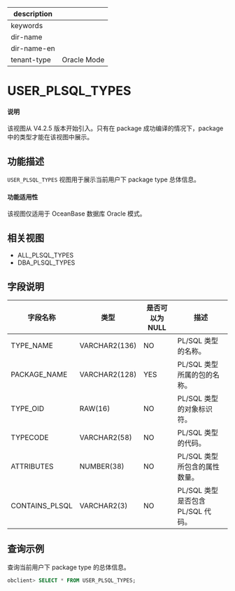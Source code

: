|description||
|---|---|
|keywords||
|dir-name||
|dir-name-en||
|tenant-type|Oracle Mode|

# USER_PLSQL_TYPES

<main id="notice" >
    <h4>说明</h4>
    <p>该视图从 V4.2.5 版本开始引入。只有在 package 成功编译的情况下，package 中的类型才能在该视图中展示。</p>
  </main>

## 功能描述

`USER_PLSQL_TYPES` 视图用于展示当前用户下 package type 总体信息。

<main id="notice" >
    <h4>功能适用性</h4>
    <p>该视图仅适用于 OceanBase 数据库 Oracle 模式。</p>
  </main>

## 相关视图

* ALL_PLSQL_TYPES
* DBA_PLSQL_TYPES

## 字段说明

|         **字段名称**          |     **类型**     | **是否可以为 NULL** |**描述**|
|---------------------------|---|---|--------------------------------------------|
| TYPE_NAME      | VARCHAR2(136) | NO   | PL/SQL 类型的名称。 |
| PACKAGE_NAME   | VARCHAR2(128) | YES  | PL/SQL 类型所属的包的名称。 |
| TYPE_OID       | RAW(16)       | NO   | PL/SQL 类型的对象标识符。 |
| TYPECODE       | VARCHAR2(58)  | NO   | PL/SQL 类型的代码。 |
| ATTRIBUTES     | NUMBER(38)    | NO   | PL/SQL 类型所包含的属性数量。 |
| CONTAINS_PLSQL | VARCHAR2(3)   | NO   | PL/SQL 类型是否包含 PL/SQL 代码。 |

## 查询示例

查询当前用户下 package type 的总体信息。

```sql
obclient> SELECT * FROM USER_PLSQL_TYPES;
```
